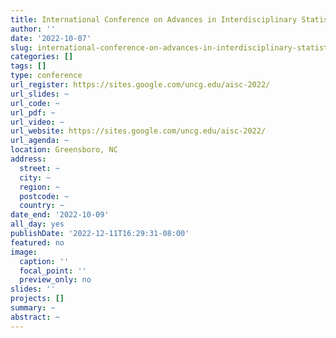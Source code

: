 ```yaml
---
title: International Conference on Advances in Interdisciplinary Statistics and Combinatorics
author: ''
date: '2022-10-07'
slug: international-conference-on-advances-in-interdisciplinary-statistics-and-combinatorics
categories: []
tags: []
type: conference
url_register: https://sites.google.com/uncg.edu/aisc-2022/
url_slides: ~
url_code: ~
url_pdf: ~
url_video: ~
url_website: https://sites.google.com/uncg.edu/aisc-2022/
url_agenda: ~
location: Greensboro, NC
address:
  street: ~
  city: ~
  region: ~
  postcode: ~
  country: ~
date_end: '2022-10-09'
all_day: yes
publishDate: '2022-12-11T16:29:31-08:00'
featured: no
image:
  caption: ''
  focal_point: ''
  preview_only: no
slides: ''
projects: []
summary: ~
abstract: ~
---
```


<!--more-->
